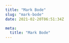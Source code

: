 ```yaml
---
title: "Mark Bode"
slug: "mark-bode"
date: 2021-02-20T06:51:34Z

meta:
  title: "Mark Bode"
---
```


